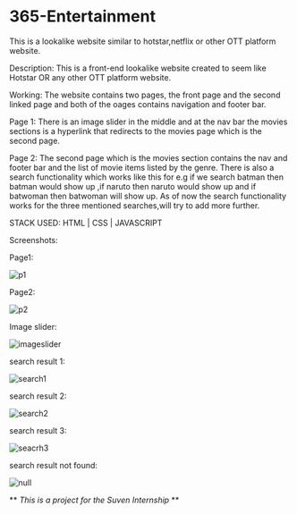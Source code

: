 # 365-Entertainment
This is a lookalike website similar to hotstar,netflix or other OTT platform website.

Description: This is a front-end lookalike website created to seem like Hotstar OR any other OTT platform
             website.

Working: The website contains two pages, the front page and the second linked page and both of the oages contains navigation and footer bar.
         
   Page 1: There is an image slider in the middle and at the nav bar the movies sections is a hyperlink that redirects to the movies page which is the second page.
         
   Page 2: The second page which is the movies section contains the nav and footer bar and the list of movie items listed by the genre.
           There is also a search functionality which works like this for e.g if we search batman then batman would show up ,if naruto then naruto would show up and 
           if batwoman then batwoman will show up. As of now the search functionality works for the three mentioned searches,will try to add more further.

STACK USED: HTML | CSS | JAVASCRIPT
   
Screenshots:

Page1:

![p1](https://user-images.githubusercontent.com/44112481/131224570-b2fb888b-61e9-436e-a023-368e40c2d39d.png)

Page2:

![p2](https://user-images.githubusercontent.com/44112481/131224592-645ffe41-ae4d-4970-b662-ac863d57a477.png)

Image slider:

![imageslider](https://user-images.githubusercontent.com/44112481/131224613-390511c9-9fcf-4ccb-8692-742e8b6bff22.jpg)

search result 1:

![search1](https://user-images.githubusercontent.com/44112481/131224621-1072fe1c-2249-462e-9599-b78d08692377.jpg)

search result 2:

![search2](https://user-images.githubusercontent.com/44112481/131224628-c6e8cbaa-b827-4e98-b39d-b55a6c3ecfe8.jpg)

search result 3:

![seacrh3](https://user-images.githubusercontent.com/44112481/131224633-56614586-208c-48f3-b699-8dad3394f09a.jpg)

search result not found:

![null](https://user-images.githubusercontent.com/44112481/131224660-754d5f98-126f-46e7-af17-0a946deb6d34.jpg)

** *This is a project for the Suven Internship* **

